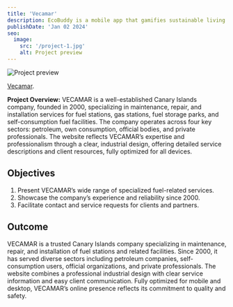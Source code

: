 ```yaml
---
title: 'Vecamar'
description: EcoBuddy is a mobile app that gamifies sustainable living. Users can set eco-friendly goals, track their carbon footprint, and earn virtual rewards for adopting environmentally conscious habits.
publishDate: 'Jan 02 2024'
seo:
  image:
    src: '/project-1.jpg'
    alt: Project preview
---
```


![Project preview](/project-1.jpg)

[Vecamar](https://vecamar.es/).

**Project Overview:**
VECAMAR is a well-established Canary Islands company, founded in 2000, specializing in maintenance, repair, and installation services for fuel stations, gas stations, fuel storage parks, and self-consumption fuel facilities. The company operates across four key sectors: petroleum, own consumption, official bodies, and private professionals. The website reflects VECAMAR’s expertise and professionalism through a clear, industrial design, offering detailed service descriptions and client resources, fully optimized for all devices.

## Objectives

1. Present VECAMAR’s wide range of specialized fuel-related services.
2. Showcase the company’s experience and reliability since 2000.
3. Facilitate contact and service requests for clients and partners.


## Outcome

VECAMAR is a trusted Canary Islands company specializing in maintenance, repair, and installation of fuel stations and related facilities. Since 2000, it has served diverse sectors including petroleum companies, self-consumption users, official organizations, and private professionals. The website combines a professional industrial design with clear service information and easy client communication. Fully optimized for mobile and desktop, VECAMAR’s online presence reflects its commitment to quality and safety.
